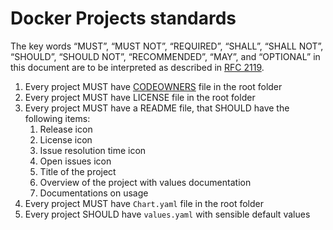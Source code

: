 # Docker Projects standards

The key words “MUST”, “MUST NOT”, “REQUIRED”, “SHALL”, “SHALL NOT”, “SHOULD”, “SHOULD NOT”, “RECOMMENDED”, “MAY”, and “OPTIONAL” in this document are to be interpreted as described in [RFC 2119](https://tools.ietf.org/html/rfc2119).

1. Every project MUST have [CODEOWNERS](https://help.github.com/en/articles/about-code-owners) file in the root folder
1. Every project MUST have LICENSE file in the root folder
1. Every project MUST have a README file, that SHOULD have the following items:
   1. Release icon
   1. License icon
   1. Issue resolution time icon
   1. Open issues icon
   1. Title of the project
   1. Overview of the project with values documentation
   1. Documentations on usage
1. Every project MUST have `Chart.yaml` file in the root folder
1. Every project SHOULD have `values.yaml` with sensible default values
